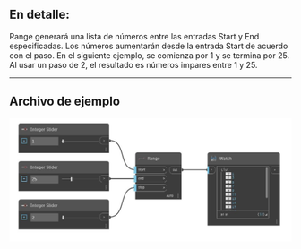 ## En detalle:
Range generará una lista de números entre las entradas Start y End especificadas. Los números aumentarán desde la entrada Start de acuerdo con el paso. En el siguiente ejemplo, se comienza por 1 y se termina por 25. Al usar un paso de 2, el resultado es números impares entre 1 y 25.
___
## Archivo de ejemplo

![Range](./CoreNodeModels.Range_img.jpg)

